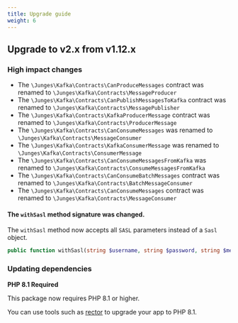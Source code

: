 ```yaml
---
title: Upgrade guide
weight: 6
---
```


## Upgrade to v2.x from v1.12.x

### High impact changes
 - The `\Junges\Kafka\Contracts\CanProduceMessages` contract was renamed to `\Junges\Kafka\Contracts\MessageProducer`
 - The `\Junges\Kafka\Contracts\CanPublishMessagesToKafka` contract was renamed to `\Junges\Kafka\Contracts\MessagePublisher`
- The `\Junges\Kafka\Contracts\KafkaProducerMessage` contract was renamed to `\Junges\Kafka\Contracts\ProducerMessage`
- The `\Junges\Kafka\Contracts\CanConsumeMessages` was renamed to `\Junges\Kafka\Contracts\MessageConsumer`
- The `\Junges\Kafka\Contracts\KafkaConsumerMessage` was renamed to `\Junges\Kafka\Contracts\ConsumerMessage`
- The `\Junges\Kafka\Contracts\CanConsumeMessagesFromKafka` was renamed to `\Junges\Kafka\Contracts\ConsumeMessagesFromKafka`
- The `\Junges\Kafka\Contracts\CanConsumeBatchMessages` contract was renamed to `\Junges\Kafka\Contracts\BatchMessageConsumer`
- The `\Junges\Kafka\Contracts\CanConsumeMessages` contract was renamed to `\Junges\Kafka\Contracts\MessageConsumer`

#### The `withSasl` method signature was changed.

The `withSasl` method now accepts all `SASL` parameters instead of a `Sasl` object.

```php
public function withSasl(string $username, string $password, string $mechanisms, string $securityProtocol = 'SASL_PLAINTEXT');
```

### Updating dependencies
**PHP 8.1 Required**

This package now requires PHP 8.1 or higher.

You can use tools such as [rector](https://github.com/rectorphp/rector) to upgrade your app to PHP 8.1.
